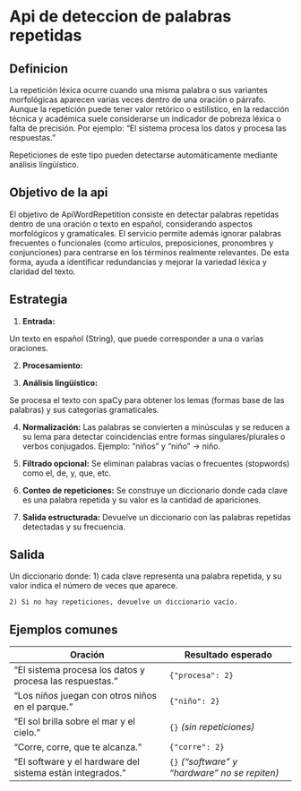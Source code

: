 # Api de deteccion de palabras  repetidas

## Definicion

La repetición léxica ocurre cuando una misma palabra o sus variantes morfológicas aparecen varias veces dentro de una oración o párrafo.
Aunque la repetición puede tener valor retórico o estilístico, en la redacción técnica y académica suele considerarse un indicador de pobreza léxica o falta de precisión.
Por ejemplo: “El sistema procesa los datos y procesa las respuestas.”

Repeticiones de este tipo pueden detectarse automáticamente mediante análisis lingüístico.

## Objetivo de la api

El objetivo de ApiWordRepetition consiste en detectar palabras repetidas dentro de una oración o texto en español, considerando aspectos morfológicos y gramaticales.
El servicio permite además ignorar palabras frecuentes o funcionales (como artículos, preposiciones, pronombres y conjunciones) para centrarse en los términos realmente relevantes. De esta forma, ayuda a identificar redundancias y mejorar la variedad léxica y claridad del texto.


## Estrategia

1. **Entrada:**

Un texto en español (String), que puede corresponder a una o varias oraciones.

2. **Procesamiento:**

3. **Análisis lingüístico:**

 Se procesa el texto con spaCy para obtener los lemas (formas base de las palabras) y sus categorías gramaticales.

4. **Normalización:**
 Las palabras se convierten a minúsculas y se reducen a su lema para detectar coincidencias entre formas singulares/plurales o verbos conjugados.
Ejemplo: “niños” y “niño” → niño.

5. **Filtrado opcional:**
Se eliminan palabras vacías o frecuentes (stopwords) como el, de, y, que, etc.

6. **Conteo de repeticiones:**
Se construye un diccionario donde cada clave es una palabra repetida y su valor es la cantidad de apariciones.

7. **Salida estructurada:**
Devuelve un diccionario con las palabras repetidas detectadas y su frecuencia.

## Salida 

  Un diccionario donde:
    1) cada clave representa una palabra repetida, y su valor indica el número de veces que aparece.
    
    2) Si no hay repeticiones, devuelve un diccionario vacío.


## Ejemplos comunes

| Oración                                                   | Resultado esperado                             |
| --------------------------------------------------------- | ---------------------------------------------- |
| “El sistema procesa los datos y procesa las respuestas.”  | `{"procesa": 2}`                               |
| “Los niños juegan con otros niños en el parque.”          | `{"niño": 2}`                                  |
| “El sol brilla sobre el mar y el cielo.”                  | `{}` *(sin repeticiones)*                      |
| “Corre, corre, que te alcanza.”                           | `{"corre": 2}`                                 |
| “El software y el hardware del sistema están integrados.” | `{}` *(“software” y “hardware” no se repiten)* |

